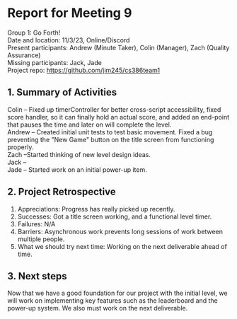 # Report for Meeting 9
Group 1: Go Forth! <br>
Date and location: 11/3/23, Online/Discord <br>
Present participants: Andrew (Minute Taker), Colin (Manager), Zach (Quality Assurance) <br>
Missing participants: Jack, Jade <br>
Project repo: https://github.com/jim245/cs386team1 <br>

## 1. Summary of Activities
Colin – Fixed up timerController for better cross-script accessibility, fixed score handler, so it can finally hold an actual score, and added an end-point that pauses the time and later on will complete the level.<br>
Andrew – Created initial unit tests to test basic movement. Fixed a bug preventing the "New Game" button on the title screen from functioning properly. <br>
Zach –Started thinking of new level design ideas. <br>
Jack – <br>
Jade – Started work on an initial power-up item. <br>

## 2. Project Retrospective
  1. Appreciations: Progress has really picked up recently. <br>
  2. Successes: Got a title screen working, and a functional level timer. <br>
  3. Failures: N/A <br>
  4. Barriers: Asynchronous work prevents long sessions of work between multiple people. <br>
  5. What we should try next time: Working on the next deliverable ahead of time. <br>

## 3. Next steps
Now that we have a good foundation for our project with the initial level, we will work on implementing key features such as the leaderboard and the power-up system. We also must work on the next deliverable.
